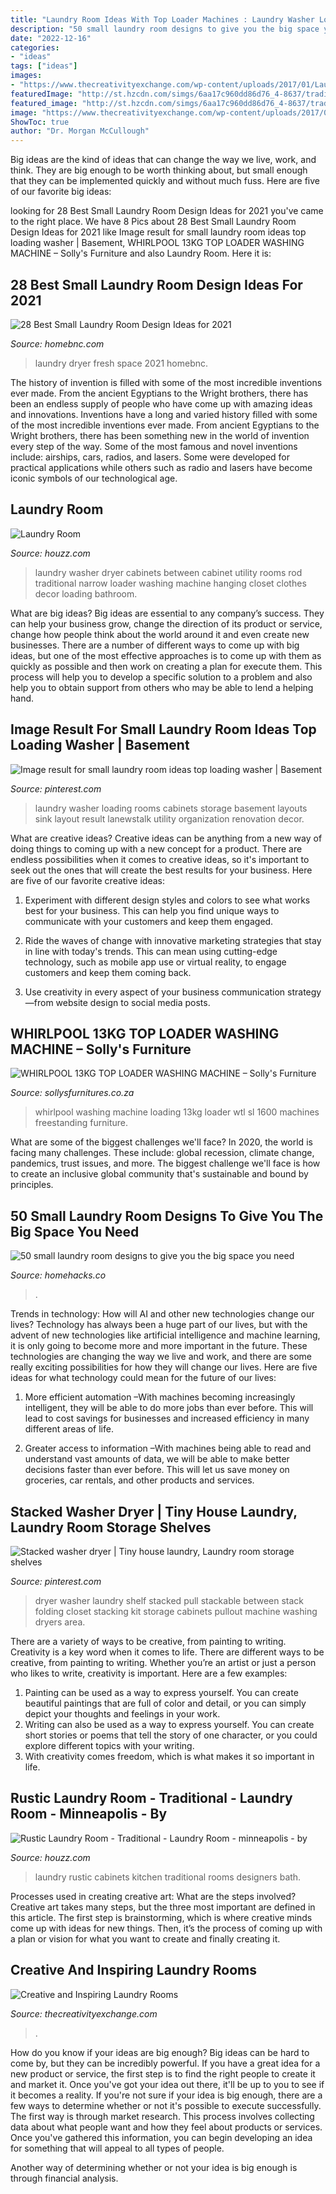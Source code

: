 ```yaml
---
title: "Laundry Room Ideas With Top Loader Machines : Laundry Washer Loading Rooms Cabinets Storage Basement Layouts Sink Layout Result Lanewstalk Utility Organization Renovation Decor"
description: "50 small laundry room designs to give you the big space you need"
date: "2022-12-16"
categories:
- "ideas"
tags: ["ideas"]
images:
- "https://www.thecreativityexchange.com/wp-content/uploads/2017/01/Laundry-Closet.jpg"
featuredImage: "http://st.hzcdn.com/simgs/6aa17c960dd86d76_4-8637/traditional-laundry-room.jpg"
featured_image: "http://st.hzcdn.com/simgs/6aa17c960dd86d76_4-8637/traditional-laundry-room.jpg"
image: "https://www.thecreativityexchange.com/wp-content/uploads/2017/01/Laundry-Closet.jpg"
ShowToc: true
author: "Dr. Morgan McCullough"
---
```



Big ideas are the kind of ideas that can change the way we live, work, and think. They are big enough to be worth thinking about, but small enough that they can be implemented quickly and without much fuss. Here are five of our favorite big ideas: 

	

		
looking for 28 Best Small Laundry Room Design Ideas for 2021 you've came to the right place. We have 8 Pics about 28 Best Small Laundry Room Design Ideas for 2021 like Image result for small laundry room ideas top loading washer | Basement, WHIRLPOOL 13KG TOP LOADER WASHING MACHINE – Solly&#039;s Furniture and also Laundry Room. Here it is:
		
    
## 28 Best Small Laundry Room Design Ideas For 2021

<img loading=lazy src="https://homebnc.com/homeimg/2017/09/04-small-laundry-room-design-ideas-homebnc.jpg" onerror="this.onerror=null;this.src='https://tse4.mm.bing.net/th?id=OIP.4GmhMDd9BCyY7L1LSohDLgHaK_&amp;pid=15.1';" alt="28 Best Small Laundry Room Design Ideas for 2021">

_Source: homebnc.com_

>laundry dryer fresh space 2021 homebnc. 

	

The history of invention is filled with some of the most incredible inventions ever made. From the ancient Egyptians to the Wright brothers, there has been an endless supply of people who have come up with amazing ideas and innovations.
Inventions have a long and varied history filled with some of the most incredible inventions ever made. From ancient Egyptians to the Wright brothers, there has been something new in the world of invention every step of the way. Some of the most famous and novel inventions include: airships, cars, radios, and lasers. Some were developed for practical applications while others such as radio and lasers have become iconic symbols of our technological age.

    
## Laundry Room

<img loading=lazy src="https://st.hzcdn.com/simgs/f31198d80fb6528d_4-2009/traditional-laundry-room.jpg" onerror="this.onerror=null;this.src='https://tse4.mm.bing.net/th?id=OIP.5Z54uc32mhRSPw26Hsg2bwHaJ4&amp;pid=15.1';" alt="Laundry Room">

_Source: houzz.com_

>laundry washer dryer cabinets between cabinet utility rooms rod traditional narrow loader washing machine hanging closet clothes decor loading bathroom. 

	

What are big ideas?
Big ideas are essential to any company’s success. They can help your business grow, change the direction of its product or service, change how people think about the world around it and even create new businesses. There are a number of different ways to come up with big ideas, but one of the most effective approaches is to come up with them as quickly as possible and then work on creating a plan for execute them. This process will help you to develop a specific solution to a problem and also help you to obtain support from others who may be able to lend a helping hand.

    
## Image Result For Small Laundry Room Ideas Top Loading Washer | Basement

<img loading=lazy src="https://i.pinimg.com/736x/d3/f6/80/d3f680958b8e8f0c1f43e445123b2de4.jpg" onerror="this.onerror=null;this.src='https://tse2.mm.bing.net/th?id=OIP.zjMnHS61WpzILWFaWa1eygHaEu&amp;pid=15.1';" alt="Image result for small laundry room ideas top loading washer | Basement">

_Source: pinterest.com_

>laundry washer loading rooms cabinets storage basement layouts sink layout result lanewstalk utility organization renovation decor. 

	

What are creative ideas?
Creative ideas can be anything from a new way of doing things to coming up with a new concept for a product. There are endless possibilities when it comes to creative ideas, so it's important to seek out the ones that will create the best results for your business. Here are five of our favorite creative ideas: 
1. Experiment with different design styles and colors to see what works best for your business. This can help you find unique ways to communicate with your customers and keep them engaged.

2. Ride the waves of change with innovative marketing strategies that stay in line with today's trends. This can mean using cutting-edge technology, such as mobile app use or virtual reality, to engage customers and keep them coming back. 

3. Use creativity in every aspect of your business communication strategy—from website design to social media posts.

    
## WHIRLPOOL 13KG TOP LOADER WASHING MACHINE – Solly&#039;s Furniture

<img loading=lazy src="https://www.sollysfurnitures.co.za/wp-content/uploads/2018/11/whirlpool-13.jpg" onerror="this.onerror=null;this.src='https://tse1.mm.bing.net/th?id=OIP.EsupbV8idjlM7k75PnidGAHaHa&amp;pid=15.1';" alt="WHIRLPOOL 13KG TOP LOADER WASHING MACHINE – Solly&#039;s Furniture">

_Source: sollysfurnitures.co.za_

>whirlpool washing machine loading 13kg loader wtl sl 1600 machines freestanding furniture. 

	

What are some of the biggest challenges we'll face?
In 2020, the world is facing many challenges. These include: global recession, climate change, pandemics, trust issues, and more. The biggest challenge we'll face is how to create an inclusive global community that's sustainable and bound by principles.

    
## 50 Small Laundry Room Designs To Give You The Big Space You Need

<img loading=lazy src="https://sbly-web-prod-shareably.netdna-ssl.com/wp-content/uploads/2019/11/22121613/small_laundry_designs_ftd.jpg" onerror="this.onerror=null;this.src='https://tse4.mm.bing.net/th?id=OIP.-H-ceyMJrAMs6eFPibZnnwHaD4&amp;pid=15.1';" alt="50 small laundry room designs to give you the big space you need">

_Source: homehacks.co_

>. 

	

Trends in technology: How will AI and other new technologies change our lives?
Technology has always been a huge part of our lives, but with the advent of new technologies like artificial intelligence and machine learning, it is only going to become more and more important in the future. These technologies are changing the way we live and work, and there are some really exciting possibilities for how they will change our lives. Here are five ideas for what technology could mean for the future of our lives:
1. More efficient automation –With machines becoming increasingly intelligent, they will be able to do more jobs than ever before. This will lead to cost savings for businesses and increased efficiency in many different areas of life.

2. Greater access to information –With machines being able to read and understand vast amounts of data, we will be able to make better decisions faster than ever before. This will let us save money on groceries, car rentals, and other products and services.

    
## Stacked Washer Dryer | Tiny House Laundry, Laundry Room Storage Shelves

<img loading=lazy src="https://i.pinimg.com/736x/20/0a/8c/200a8c23c474abd4ba64f8896272963f--hallway-ideas-cabin-ideas.jpg" onerror="this.onerror=null;this.src='https://tse3.mm.bing.net/th?id=OIP.dZaoXp5OsLXJB7SF_qcN5wHaNQ&amp;pid=15.1';" alt="Stacked washer dryer | Tiny house laundry, Laundry room storage shelves">

_Source: pinterest.com_

>dryer washer laundry shelf stacked pull stackable between stack folding closet stacking kit storage cabinets pullout machine washing dryers area. 

	

There are a variety of ways to be creative, from painting to writing.
Creativity is a key word when it comes to life. There are different ways to be creative, from painting to writing. Whether you’re an artist or just a person who likes to write, creativity is important. Here are a few examples: 
1. Painting can be used as a way to express yourself. You can create beautiful paintings that are full of color and detail, or you can simply depict your thoughts and feelings in your work. 
2. Writing can also be used as a way to express yourself. You can create short stories or poems that tell the story of one character, or you could explore different topics with your writing. 
3. With creativity comes freedom, which is what makes it so important in life.

    
## Rustic Laundry Room - Traditional - Laundry Room - Minneapolis - By

<img loading=lazy src="http://st.hzcdn.com/simgs/6aa17c960dd86d76_4-8637/traditional-laundry-room.jpg" onerror="this.onerror=null;this.src='https://tse2.mm.bing.net/th?id=OIP.V0bDgVaDhvNQD8DGZQBDLQAAAA&amp;pid=15.1';" alt="Rustic Laundry Room - Traditional - Laundry Room - minneapolis - by">

_Source: houzz.com_

>laundry rustic cabinets kitchen traditional rooms designers bath. 

	

Processes used in creating creative art: What are the steps involved?
Creative art takes many steps, but the three most important are defined in this article. The first step is brainstorming, which is where creative minds come up with ideas for new things. Then, it’s the process of coming up with a plan or vision for what you want to create and finally creating it.

    
## Creative And Inspiring Laundry Rooms

<img loading=lazy src="https://www.thecreativityexchange.com/wp-content/uploads/2017/01/Laundry-Closet.jpg" onerror="this.onerror=null;this.src='https://tse3.mm.bing.net/th?id=OIP.7Kz5efd_qkIUHGyl80o8aQHaLH&amp;pid=15.1';" alt="Creative and Inspiring Laundry Rooms">

_Source: thecreativityexchange.com_

>. 

	

How do you know if your ideas are big enough?
Big ideas can be hard to come by, but they can be incredibly powerful. If you have a great idea for a new product or service, the first step is to find the right people to create it and market it. Once you've got your idea out there, it'll be up to you to see if it becomes a reality. If you're not sure if your idea is big enough, there are a few ways to determine whether or not it's possible to execute successfully. 
The first way is through market research. This process involves collecting data about what people want and how they feel about products or services. Once you've gathered this information, you can begin developing an idea for something that will appeal to all types of people. 

Another way of determining whether or not your idea is big enough is through financial analysis.

